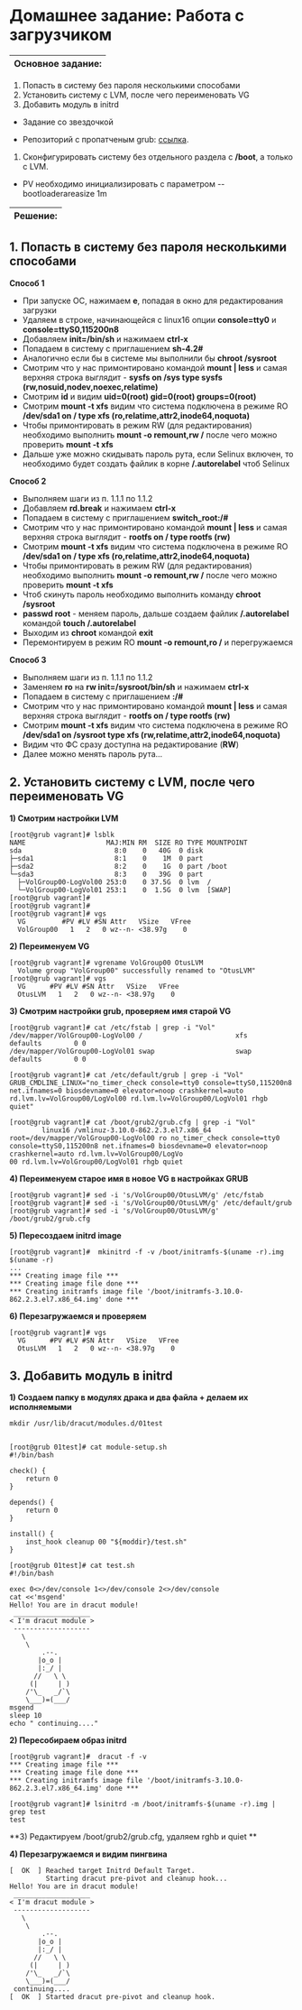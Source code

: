 # Домашнее задание: Работа с загрузчиком #

| Основное задание: |
| ---               |


1. Попасть в систему без пароля несколькими способами
1. Установить систему с LVM, после чего переименовать VG
1. Добавить модуль в initrd

* Задание со звездочкой
- Репозиторий с пропатченым grub: [ссылка](https://yum.rumyantsev.com/centos/7/x86_64/ ).
1. Сконфигурировать систему без отдельного раздела с __/boot__, а только с LVM.
- PV необходимо инициализировать с параметром --bootloaderareasize 1m


| Решение: |
| ---      |


## 1. Попасть в систему без пароля несколькими способами ##

**Способ 1**
+ При запуске ОС, нажимаем **e**, попадая в окно для редактирования загрузки
+ Удаляем в строке, начинающейся с linux16 опции **console=tty0** и  **console=ttyS0,115200n8**
+ Добавляем **init=/bin/sh** и нажимаем **ctrl-x**
+ Попадаем в систему с приглашением **sh-4.2#**
+ Аналогично если бы в системе мы выполнили бы **chroot /sysroot**
+ Смотрим что у нас примонтировано командой **mount | less** и самая верхняя строка выглядит - **sysfs on /sys type sysfs (rw,nosuid,nodev,noexec,relatime)**
+ Смотрим **id** и видим **uid=0(root) gid=0(root) groups=0(root)**
+ Смотрим **mount -t xfs** видим что система подключена в режиме RO **/dev/sda1 on / type xfs (ro,relatime,attr2,inode64,noquota)**
+ Чтобы примонтировать в режим RW (для редактирования) необходимо выполнить **mount -o remount,rw /** после чего можно проверить **mount -t xfs**
+ Дальше уже можно скидывать пароль рута, если Selinux включен, то необходимо будет создать файлик в корне **/.autorelabel** чтоб Selinux 

**Способ 2**
+ Выполняем шаги из п. 1.1.1 по 1.1.2
+ Добавляем **rd.break** и нажимаем **ctrl-x**
+ Попадаем в систему с приглашением **switch_root:/#**
+ Смотрим что у нас примонтировано командой **mount | less** и самая верхняя строка выглядит - **rootfs on / type rootfs (rw)**
+ Смотрим **mount -t xfs** видим что система подключена в режиме RO **/dev/sda1 on / type xfs (ro,relatime,attr2,inode64,noquota)**
+ Чтобы примонтировать в режим RW (для редактирования) необходимо выполнить **mount -o remount,rw /** после чего можно проверить **mount -t xfs**
+ Чтоб скинуть пароль необходимо выполнить команду **chroot /sysroot**
+ **passwd root** - меняем пароль, дальше создаем файлик **/.autorelabel** командой **touch /.autorelabel** 
+ Выходим из **chroot** командой **exit**
+ Перемонтируем в режим RO **mount -o remount,ro /** и перегружаемся

**Способ 3**
+ Выполняем шаги из п. 1.1.1 по 1.1.2
+ Заменяем **ro** на **rw init=/sysroot/bin/sh** и нажимаем **ctrl-x**
+ Попадаем в систему с приглашением **:/#**
+ Смотрим что у нас примонтировано командой **mount | less** и самая верхняя строка выглядит - **rootfs on / type rootfs (rw)**
+ Смотрим **mount -t xfs** видим что система подключена в режиме RO **/dev/sda1 on /sysroot type xfs (rw,relatime,attr2,inode64,noquota)**
+ Видим что ФС сразу доступна на редактирование (**RW**)
+ Далее можно менять пароль рута...

## 2. Установить систему с LVM, после чего переименовать VG ##

**1) Смотрим настройки LVM**
```
[root@grub vagrant]# lsblk
NAME                    MAJ:MIN RM  SIZE RO TYPE MOUNTPOINT
sda                       8:0    0   40G  0 disk
├─sda1                    8:1    0    1M  0 part
├─sda2                    8:2    0    1G  0 part /boot
└─sda3                    8:3    0   39G  0 part
  ├─VolGroup00-LogVol00 253:0    0 37.5G  0 lvm  /
  └─VolGroup00-LogVol01 253:1    0  1.5G  0 lvm  [SWAP]
[root@grub vagrant]#
[root@grub vagrant]#
[root@grub vagrant]# vgs
  VG         #PV #LV #SN Attr   VSize   VFree
  VolGroup00   1   2   0 wz--n- <38.97g    0
```

**2) Переименуем VG**
```
[root@grub vagrant]# vgrename VolGroup00 OtusLVM
  Volume group "VolGroup00" successfully renamed to "OtusLVM"
[root@grub vagrant]# vgs
  VG      #PV #LV #SN Attr   VSize   VFree
  OtusLVM   1   2   0 wz--n- <38.97g    0
```

**3) Смотрим настройки grub, проверяем имя старой VG**
```
[root@grub vagrant]# cat /etc/fstab | grep -i "Vol"
/dev/mapper/VolGroup00-LogVol00 /                       xfs     defaults        0 0
/dev/mapper/VolGroup00-LogVol01 swap                    swap    defaults        0 0

[root@grub vagrant]# cat /etc/default/grub | grep -i "Vol"
GRUB_CMDLINE_LINUX="no_timer_check console=tty0 console=ttyS0,115200n8 net.ifnames=0 biosdevname=0 elevator=noop crashkernel=auto rd.lvm.lv=VolGroup00/LogVol00 rd.lvm.lv=VolGroup00/LogVol01 rhgb quiet"

[root@grub vagrant]# cat /boot/grub2/grub.cfg | grep -i "Vol"
        linux16 /vmlinuz-3.10.0-862.2.3.el7.x86_64 root=/dev/mapper/VolGroup00-LogVol00 ro no_timer_check console=tty0 console=ttyS0,115200n8 net.ifnames=0 biosdevname=0 elevator=noop crashkernel=auto rd.lvm.lv=VolGroup00/LogVo
00 rd.lvm.lv=VolGroup00/LogVol01 rhgb quiet
```

**4) Переименуем старое имя в новое VG в настройках GRUB**
```
[root@grub vagrant]# sed -i 's/VolGroup00/OtusLVM/g' /etc/fstab
[root@grub vagrant]# sed -i 's/VolGroup00/OtusLVM/g' /etc/default/grub
[root@grub vagrant]# sed -i 's/VolGroup00/OtusLVM/g' /boot/grub2/grub.cfg
```

**5) Пересоздаем initrd image**
```
[root@grub vagrant]#  mkinitrd -f -v /boot/initramfs-$(uname -r).img $(uname -r)
...
*** Creating image file ***
*** Creating image file done ***
*** Creating initramfs image file '/boot/initramfs-3.10.0-862.2.3.el7.x86_64.img' done ***
```

**6) Перезагружаемся и проверяем**
```
[root@grub vagrant]# vgs
  VG      #PV #LV #SN Attr   VSize   VFree
  OtusLVM   1   2   0 wz--n- <38.97g    0
```

## 3. Добавить модуль в initrd ##

**1) Создаем папку в модулях драка и два файла + делаем их исполняемыми**
```
mkdir /usr/lib/dracut/modules.d/01test


[root@grub 01test]# cat module-setup.sh
#!/bin/bash

check() {
    return 0
}

depends() {
    return 0
}

install() {
    inst_hook cleanup 00 "${moddir}/test.sh"
}

[root@grub 01test]# cat test.sh
#!/bin/bash

exec 0<>/dev/console 1<>/dev/console 2<>/dev/console
cat <<'msgend'
Hello! You are in dracut module!
 ___________________
< I'm dracut module >
 -------------------
   \
    \
        .--.
       |o_o |
       |:_/ |
      //   \ \
     (|     | )
    /'\_   _/`\
    \___)=(___/
msgend
sleep 10
echo " continuing...."
```

**2) Пересобираем образ initrd**
```
[root@grub vagrant]#  dracut -f -v
*** Creating image file ***
*** Creating image file done ***
*** Creating initramfs image file '/boot/initramfs-3.10.0-862.2.3.el7.x86_64.img' done ***

[root@grub vagrant]# lsinitrd -m /boot/initramfs-$(uname -r).img | grep test
test
```

**3) Редактируем /boot/grub2/grub.cfg, удаляем rghb и quiet **

**4) Перезагружаемся и видим пингвина**
```
[  OK  ] Reached target Initrd Default Target.
         Starting dracut pre-pivot and cleanup hook...
Hello! You are in dracut module!
 ___________________
< I'm dracut module >
 -------------------
   \
    \
        .--.
       |o_o |
       |:_/ |
      //   \ \
     (|     | )
    /'\_   _/`\
    \___)=(___/
 continuing....
[  OK  ] Started dracut pre-pivot and cleanup hook.
```
